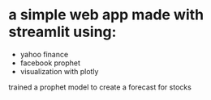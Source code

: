 # a simple web app made with streamlit using:
- yahoo finance
- facebook prophet
- visualization with plotly

trained a prophet model to create a forecast for stocks
